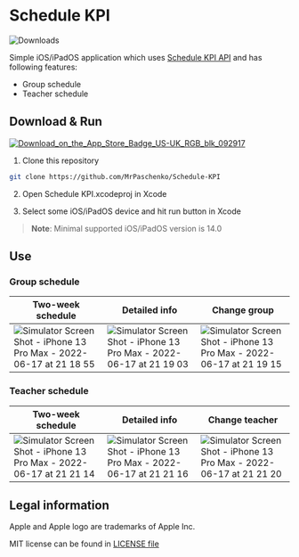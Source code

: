 # Schedule KPI

![Downloads](https://img.shields.io/badge/Downloads-1049-brightgreen.svg)

Simple iOS/iPadOS application which uses [Schedule KPI API](https://github.com/kpi-ua/schedule.kpi.ua) and has following features:

- Group schedule
- Teacher schedule

## Download & Run

[![Download_on_the_App_Store_Badge_US-UK_RGB_blk_092917](https://user-images.githubusercontent.com/64316080/168581675-cfc29e4a-410c-4664-9213-31f11560813c.svg)](https://apps.apple.com/app/id1625484300)

1. Clone this repository

```bash
git clone https://github.com/MrPaschenko/Schedule-KPI
```

2. Open Schedule KPI.xcodeproj in Xcode

3. Select some iOS/iPadOS device and hit run button in Xcode

> **Note**: Minimal supported iOS/iPadOS version is 14.0

## Use

### Group schedule

| Two-week schedule  | Detailed info | Change group |
| ------------- | ------------- | ------------- |
| ![Simulator Screen Shot - iPhone 13 Pro Max - 2022-06-17 at 21 18 55](https://user-images.githubusercontent.com/64316080/174355497-c28cb3e1-944e-4e2d-83ee-de7f6f79a659.png) | ![Simulator Screen Shot - iPhone 13 Pro Max - 2022-06-17 at 21 19 03](https://user-images.githubusercontent.com/64316080/174355522-92c5756f-6f77-4ea5-be61-8a11903f3a21.png) | ![Simulator Screen Shot - iPhone 13 Pro Max - 2022-06-17 at 21 19 15](https://user-images.githubusercontent.com/64316080/174355543-bbd5251c-397b-4fbe-99c8-7f4c8e32bd52.png) |

### Teacher schedule

| Two-week schedule  | Detailed info | Change teacher |
| ------------- | ------------- | ------------- |
| ![Simulator Screen Shot - iPhone 13 Pro Max - 2022-06-17 at 21 21 14](https://user-images.githubusercontent.com/64316080/174355760-92dfcdb6-862d-4887-84b1-c34f494cde42.png) | ![Simulator Screen Shot - iPhone 13 Pro Max - 2022-06-17 at 21 21 16](https://user-images.githubusercontent.com/64316080/174355796-0e728bf7-3ee0-4eec-959b-1227d38ab8d0.png) | ![Simulator Screen Shot - iPhone 13 Pro Max - 2022-06-17 at 21 21 20](https://user-images.githubusercontent.com/64316080/174355819-4e7d5655-fadc-4041-89b1-024485e73668.png) |

## Legal information

Apple and Apple logo are trademarks of Apple Inc.

MIT license can be found in [LICENSE file](https://github.com/MrPaschenko/Schedule-KPI/blob/main/LICENSE)
